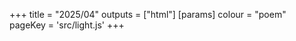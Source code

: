 +++
title = "2025/04"
outputs = ["html"]
[params]
    colour = "poem"
    pageKey = 'src/light.js'
+++
